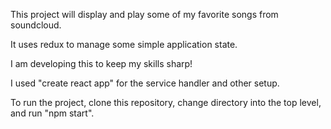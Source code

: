 This project will display and play some of my favorite songs from soundcloud.

It uses redux to manage some simple application state.

I am developing this to keep my skills sharp!

I used "create react app" for the service handler and other setup.

To run the project, clone this repository, change directory into the top level, and run "npm start".
